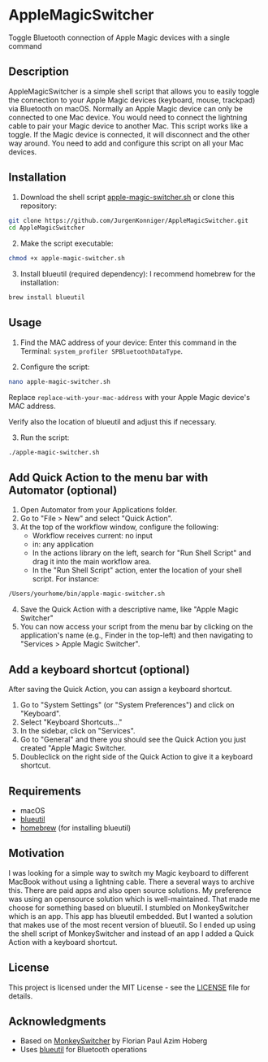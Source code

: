 # AppleMagicSwitcher

Toggle Bluetooth connection of Apple Magic devices with a single command

## Description
AppleMagicSwitcher is a simple shell script that allows you to easily toggle the connection to your Apple Magic devices (keyboard, mouse, trackpad) via Bluetooth on macOS.
Normally an Apple Magic device can only be connected to one Mac device. You would need to connect the lightning cable to pair your Magic device to another Mac.
This script works like a toggle. If the Magic device is connected, it will disconnect and the other way around.
You need to add and configure this script on all your Mac devices.

## Installation
1. Download the shell script [apple-magic-switcher.sh](https://github.com/JurgenKonniger/AppleMagicSwitcher/blob/main/apple-magic-switcher.sh) or clone this repository:
```bash
git clone https://github.com/JurgenKonniger/AppleMagicSwitcher.git
cd AppleMagicSwitcher
```

2. Make the script executable:
```bash
chmod +x apple-magic-switcher.sh
```

3. Install blueutil (required dependency):
I recommend homebrew for the installation:
```bash
brew install blueutil
```

## Usage
1. Find the MAC address of your device:
Enter this command in the Terminal: `system_profiler SPBluetoothDataType`.


2. Configure the script:
```bash
nano apple-magic-switcher.sh
```
Replace `replace-with-your-mac-address` with your Apple Magic device's MAC address.

Verify also the location of blueutil and adjust this if necessary.


3. Run the script:
```bash
./apple-magic-switcher.sh
```

## Add Quick Action to the menu bar with Automator (optional)
1. Open Automator from your Applications folder.
2. Go to "File > New" and select "Quick Action".
3. At the top of the workflow window, configure the following:
   * Workflow receives current: no input
   * in: any application
   * In the actions library on the left, search for "Run Shell Script" and drag it into the main workflow area.
   * In the "Run Shell Script" action, enter the location of your shell script. For instance:
```bash
/Users/yourhome/bin/apple-magic-switcher.sh
```

4. Save the Quick Action with a descriptive name, like "Apple Magic Switcher"
5. You can now access your script from the menu bar by clicking on the application's name (e.g., Finder in the top-left) and then navigating to "Services > Apple Magic Switcher". 

## Add a keyboard shortcut (optional)
After saving the Quick Action, you can assign a keyboard shortcut. 
1. Go to "System Settings" (or "System Preferences") and click on "Keyboard".
2. Select "Keyboard Shortcuts..."
3. In the sidebar, click on "Services".
4. Go to "General" and there you should see the Quick Action you just created "Apple Magic Switcher.
5. Doubleclick on the right side of the Quick Action to give it a keyboard shortcut. 

## Requirements
- macOS
- [blueutil](https://github.com/toy/blueutil/)
- [homebrew](https://brew.sh/) (for installing blueutil) 

## Motivation
I was looking for a simple way to switch my Magic keyboard to different MacBook without using a lightning cable.
There a several ways to archive this. There are paid apps and also open source solutions. My preference was using an opensource solution which is well-maintained. 
That made me choose for something based on blueutil. 
I stumbled on MonkeySwitcher which is an app. This app has blueutil embedded. But I wanted a solution that makes use of the most recent version of blueutil.
So I ended up using the shell script of MonkeySwitcher and instead of an app I added a Quick Action with a keyboard shortcut.

## License
This project is licensed under the MIT License - see the [LICENSE](LICENSE) file for details.

## Acknowledgments
- Based on [MonkeySwitcher](https://github.com/gyptazy/MonkeySwitcher) by Florian Paul Azim Hoberg
- Uses [blueutil](https://github.com/toy/blueutil/) for Bluetooth operations

